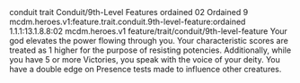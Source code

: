 <ability>
  <metadata>
    <class>conduit</class>
    <feature_type>trait</feature_type>
    <file_dpath>Conduit/9th-Level Features</file_dpath>
    <item_id>ordained</item_id>
    <item_index>02</item_index>
    <item_name>Ordained</item_name>
    <level>9</level>
    <scc>mcdm.heroes.v1:feature.trait.conduit.9th-level-feature:ordained</scc>
    <scdc>1.1.1:13.1.8.8:02</scdc>
    <source>mcdm.heroes.v1</source>
    <type>feature/trait/conduit/9th-level-feature</type>
  </metadata>
  <effects>
    <effect type="mundane">Your god elevates the power flowing through you. Your characteristic scores are treated as 1 higher for the purpose of resisting potencies. Additionally, while you have 5 or more Victories, you speak with the voice of your deity. You have a double edge on Presence tests made to influence other creatures.</effect>
  </effects>
</ability>
